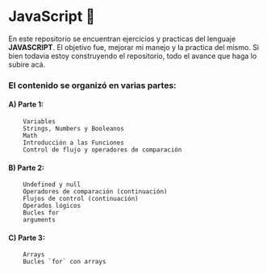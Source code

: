 # JavaScript  🤖

En este repositorio se encuentran ejercicios y practicas del lenguaje **JAVASCRIPT**.
El objetivo fue, mejorar mi manejo y la practica del mismo. Si bien todavia estoy construyendo el repositorio,
todo el avance que haga lo subire acá.

### El contenido se organizó en varias partes:

#### A) Parte 1:
        Variables
        Strings, Numbers y Booleanos
        Math
        Introducción a las Funciones
        Control de flujo y operadores de comparación

#### B) Parte 2:
        Undefined y null
        Operadores de comparación (continuación)
        Flujos de control (continuación)
        Operados lógicos
        Bucles for
        arguments

#### C) Parte 3:
        Arrays
        Bucles `for` con arrays

